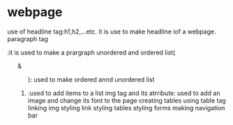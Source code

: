 # webpage
use of headline tag:h1,h2,...etc. it is use to make headline iof a webpage.
paragraph tag<p>:it is used to make a prargraph
unordered and ordered list(<ul> & <ol>): used to make ordered annd unordered list
<li>:used to add items to a list
img tag and its atrribute: used to add an image and change its font to the page
creating tables using table tag
linking img
styling link
styling tables
styling forms
making navigation bar

